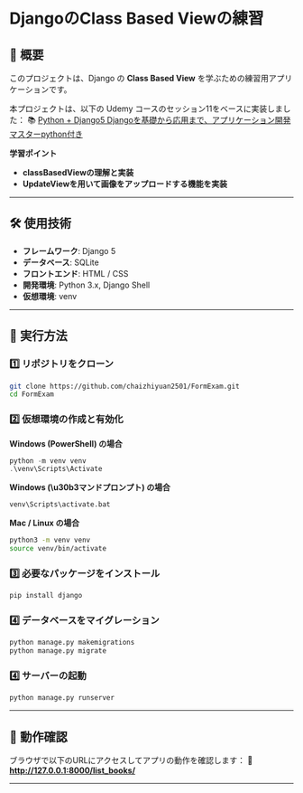 # DjangoのClass Based Viewの練習

## 📌 概要
このプロジェクトは、Django の **Class Based View** を学ぶための練習用アプリケーションです。

本プロジェクトは、以下の Udemy コースのセッション11をベースに実装しました：
📚 [Python + Django5 Djangoを基礎から応用まで、アプリケーション開発マスターpython付き](https://www.udemy.com/share/103OHY3@5JdSpwpJtBk6FXDdLoQeB-D1g_nt31JH7eSso0Ld1otnAfjP6jSbJjPZHRQXrwCRsA==/)

**学習ポイント**
- **classBasedViewの理解と実装**
- **UpdateViewを用いて画像をアップロードする機能を実装**

---

## 🛠️ 使用技術
- **フレームワーク**: Django 5
- **データベース**: SQLite
- **フロントエンド**: HTML / CSS
- **開発環境**: Python 3.x, Django Shell
- **仮想環境**: venv

---

## 🚀 実行方法

### 1️⃣ **リポジトリをクローン**
```bash
git clone https://github.com/chaizhiyuan2501/FormExam.git
cd FormExam
```

### 2️⃣ **仮想環境の作成と有効化**
**Windows (PowerShell) の場合**
```powershell
python -m venv venv
.\venv\Scripts\Activate
```
**Windows (\u30b3マンドプロンプト) の場合**
```cmd
venv\Scripts\activate.bat
```
**Mac / Linux の場合**
```bash
python3 -m venv venv
source venv/bin/activate
```

### 3️⃣ **必要なパッケージをインストール**
```bash
pip install django
```

### 4️⃣ **データベースをマイグレーション**
```bash
python manage.py makemigrations
python manage.py migrate
```

### 4️⃣ **サーバーの起動**
```bash
python manage.py runserver
```

---

## 🎯 動作確認
ブラウザで以下のURLにアクセスしてアプリの動作を確認します：
🔗 **http://127.0.0.1:8000/list_books/**

---

